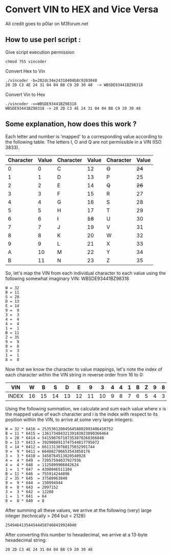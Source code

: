 # Convert VIN to HEX and Vice Versa

All credit goes to p0lar on M3forum.net

## How to use perl script :

Give script execution permission
```
chmod 755 vincoder
```
Convert Hex to Vin
```
./vincoder -b=202dc34e24310404b8c9203048
20 2D C3 4E 24 31 04 04 B8 C9 20 30 48  -> WBSDE93441BZ98318
```
Convert Vin to Hex
```
./vincoder -v=WBSDE93441BZ98318
WBSDE93441BZ98318 -> 20 2D C3 4E 24 31 04 04 B8 C9 20 30 48
```
## Some explanation, how does this work ?

Each letter and number is 'mapped' to a corresponding value according to the following table.
The letters I, O and Q are not permissible in a VIN (ISO 3833).

| Character	| Value	 	| 	Character |	Value	 |	Character	| Value   |
|-----------|---------|-------------|--------|------------|---------|
| 0	        | 0	 	    |	C	          | 12	 	 | ~~O~~      |	~~24~~  |
| 1	        | 1	   	  |	D	          | 13	 	 | P	        | 25      |
| 2	        | 2	   	  |	E	          | 14	 	 | ~~Q~~      | ~~26~~  |
| 3	        | 3	   	  |	F	          | 15	 	 | R	        | 27      |
| 4	        | 4	   	  |	G	          | 16	 	 | S	        | 28      |
| 5	        | 5	   	  |	H	          | 17	 	 | T	        | 29      |
| 6	        | 6	   	  |	~~I~~	      | ~~18~~ | U	        | 30      |
| 7	        | 7	   	  |	J	          | 19	 	 | V	        | 31      |
| 8	        | 8	   	  |	K	          | 20	 	 | W	        | 32      |
| 9	        | 9	   	  |	L	          | 21	 	 | X	        | 33      |
| A	        | 10  	 	|	M           | 22  	 | Y          |	34      |
| B	        | 11  	 	|	N           | 23   	 | Z          |	35      |

So, let's map the VIN from each individual character to each value using the following somewhat imaginary VIN: WBSDE93441BZ98318

```
W = 32
B = 11
S = 28
D = 13
E = 14
9 =  9
3 =  3
4 =  4
4 =  4
1 =  1
B = 11
Z = 35
9 =  9
8 =  8
3 =  3
1 =  1
8 =  8
```

Now that we know the character to value mappings, let's note the index of each character within the VIN string in reverse order from 16 to 0:


| VIN  |  W | B |  S | D | E | 9 | 3 | 4 | 4 | 1 | B | Z | 9 | 8 | 3 | 1 | 8 |
|------|----|---|-----|--|---|---|---|---|---|---|---|---|---|---|---|---|---|
| INDEX | 16 |15 | 14 | 13 | 12 | 11 | 10 | 9 | 8 | 7 | 6 | 5 | 4 | 3 | 2 | 1 | 0 |

Using the following summation, we calculate and sum each value where x is the mapped value of each character and i is the index with respect to its position within the VIN, to arrive at some very large integers:

```
W = 32 * 6416 = 2535301200456458802993406410752
B = 11 * 6415 = 13617340432139183023890366464
S = 28 * 6414 = 541598767187353870268366848
D = 13 * 6413 = 3929008913747544817795072
E = 14 * 6412 = 66113130760175032991744
9 =  9 * 6411 = 664082786653543858176
3 =  3 * 6410 = 3458764513820540928
4 =  4 * 649  = 72057594037927936
4 =  4 * 648  = 1125899906842624
1 =  1 * 647  = 4398046511104
B = 11 * 646  = 755914244096
Z = 35 * 645  = 37580963840
9 =  9 * 644  = 150994944
8 =  8 * 643  = 2097152
3 =  3 * 642  = 12288
1 =  1 * 641  = 64
8 =  8 * 640  = 8
```
After summing all these values, we arrive at the following (very) large integer (technically > 264 but < 2128):

```
2549464135445444587460419924040
```
After converting this number to hexadecimal, we arrive at a 13-byte hexadecimal string:

```
20 2D C3 4E 24 31 04 04 B8 C9 20 30 48
```

